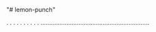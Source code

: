 "# lemon-punch"

.
.
.
.
.
.
.
.
.
.
...............................................................